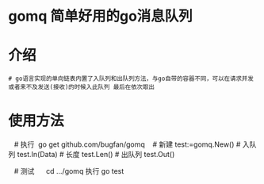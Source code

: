 # gomq 简单好用的go消息队列

# 介绍
    # go语言实现的单向链表内置了入队列和出队列方法，与go自带的容器不同，可以在请求并发或者来不及发送(接收)的时候入此队列 最后在依次取出

# 使用方法

    # 执行  go get github.com/bugfan/gomq 
    # 新建 test:=gomq.New()
    # 入队列 test.In(Data)
    # 长度 test.Len()
    # 出队列 test.Out()
        
    # 测试
      cd .../gomq
      执行 go test
